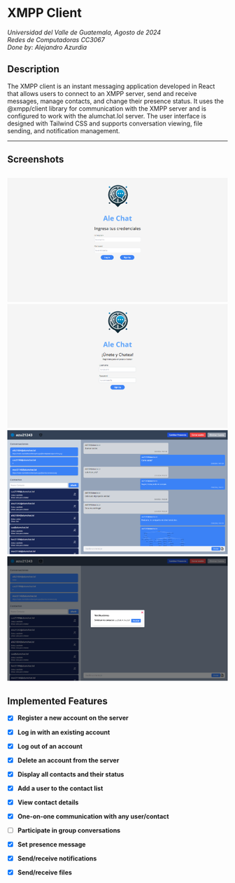 # XMPP Client
*Universidad del Valle de Guatemala, Agosto de 2024* <br>
*Redes de Computadoras CC3067* <br>
*Done by: Alejandro Azurdia*

## Description
The XMPP client is an instant messaging application developed in React that allows users to connect to an XMPP server, send and receive messages, manage contacts, and change their presence status. It uses the @xmpp/client library for communication with the XMPP server and is configured to work with the alumchat.lol server. The user interface is designed with Tailwind CSS and supports conversation viewing, file sending, and notification management.

---
## Screenshots

![img_2.png](imgs/img_2.png)
![img_4.png](imgs/img_4.png)
![img_1.png](imgs/img_1.png)
![img_5.png](imgs/img_5.png)
---
## Implemented Features
- [x] **Register a new account on the server**
- [x] **Log in with an existing account**
- [x] **Log out of an account**
- [x] **Delete an account from the server**
- [x] **Display all contacts and their status**
- [x] **Add a user to the contact list**
- [x] **View contact details**
- [x] **One-on-one communication with any user/contact**
- [ ] **Participate in group conversations**
- [x] **Set presence message**
- [x] **Send/receive notifications**
- [x] **Send/receive files**







